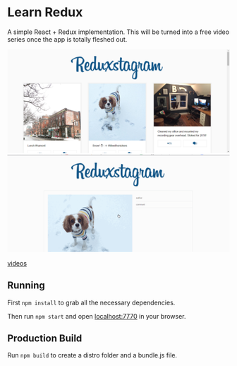 # Learn Redux

A simple React + Redux implementation. This will be turned into a free video series once the app is totally fleshed out.

![index](./images/index.png)
![redux](./images/redux.gif)

[videos](http://www.bilibili.com/video/av8629586)

## Running

First `npm install` to grab all the necessary dependencies. 

Then run `npm start` and open <localhost:7770> in your browser.

## Production Build

Run `npm build` to create a distro folder and a bundle.js file.

